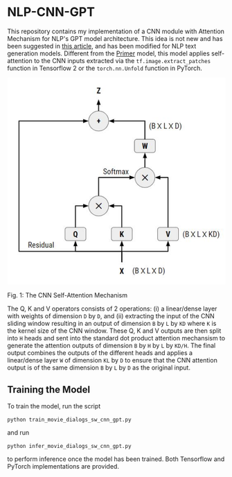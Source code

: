# NLP-CNN-GPT
This repository contains my implementation of a CNN module with Attention Mechanism for NLP's GPT model architecture. This idea is not new and has been suggested in [this article](https://arxiv.org/abs/1711.07971), and has been modified for NLP text generation models. Different from the [Primer](https://arxiv.org/abs/2109.08668) model, this model applies self-attention to the CNN inputs extracted via the `tf.image.extract_patches` function in Tensorflow 2 or the `torch.nn.Unfold` function in PyTorch.

![CNN Self Attention](CNN_Attention.JPG)

Fig. 1: The CNN Self-Attention Mechanism

The Q, K and V operators consists of 2 operations: (i) a linear/dense layer with weights of dimension `D` by `D`, and (ii) extracting the input of the CNN sliding window resulting in an output of dimension `B` by `L` by `KD` where `K` is the kernel size of the CNN window. These Q, K and V outputs are then split into `H` heads and sent into the standard dot product attention mechansism to generate the attention outputs of dimension `B` by `H` by `L` by `KD/H`. The final output combines the outputs of the different heads and applies a linear/dense layer `W` of dimension `KL` by `D` to ensure that the CNN attention output is of the same dimension `B` by `L` by `D` as the original input.

## Training the Model
To train the model, run the script
```
python train_movie_dialogs_sw_cnn_gpt.py
```
and run
```
python infer_movie_dialogs_sw_cnn_gpt.py
```
to perform inference once the model has been trained. Both Tensorflow and PyTorch implementations are provided.
